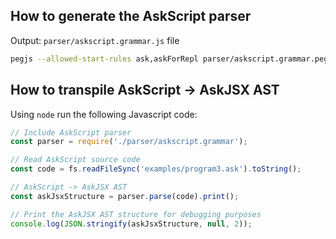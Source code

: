 ## How to generate the AskScript parser
Output: `parser/askscript.grammar.js` file

```bash
pegjs --allowed-start-rules ask,askForRepl parser/askscript.grammar.pegjs
```

## How to transpile AskScript -> AskJSX AST
Using `node` run the following Javascript code:

```javascript
// Include AskScript parser
const parser = require('./parser/askscript.grammar');

// Read AskScript source code
const code = fs.readFileSync('examples/program3.ask').toString();

// AskScript -> AskJSX AST
const askJsxStructure = parser.parse(code).print();

// Print the AskJSX AST structure for debugging purposes
console.log(JSON.stringify(askJsxStructure, null, 2));
```

